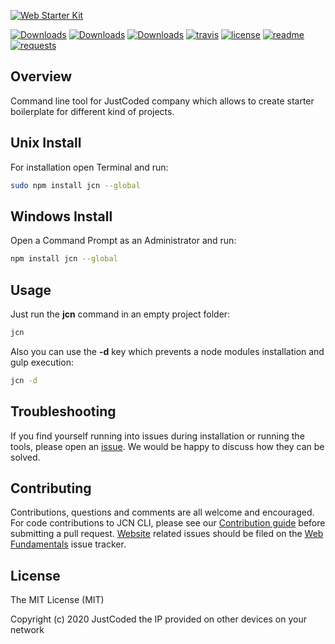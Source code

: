 [![Web Starter Kit](https://user-images.githubusercontent.com/25930200/63020467-df32ae80-bea6-11e9-968b-4bc5119a7a09.jpg)](https://github.com/justcoded/npm-jcn/releases)



[![Downloads](https://img.shields.io/npm/dm/jcn.svg)](https://www.npmjs.com/package/jcn) [![Downloads](https://img.shields.io/npm/v/jcn.svg)](https://www.npmjs.com/package/jcn) [![Downloads](https://img.shields.io/node/v/jcn.svg)](https://www.npmjs.com/package/jcn) [![travis](https://img.shields.io/travis/justcoded/npm-jcn.svg)](https://travis-ci.org) [![license](http://img.shields.io/badge/license-MIT-blue.svg)](LICENSE)  [![readme](http://img.shields.io/badge/readme-md-blue.svg)](/README.md) [![requests](http://img.shields.io/badge/PRs-welcome-green.svg)](/pulls)


## Overview

Command line tool for JustCoded company which allows to create starter boilerplate for different kind of projects.


## Unix Install

For installation open Terminal and run:

```sh
sudo npm install jcn --global
```


## Windows Install

Open a Command Prompt as an Administrator and run:

```sh
npm install jcn --global
```

## Usage

Just run the **jcn** command in an empty project folder:

```sh
jcn
```

Also you can use the **-d** key which prevents a node modules installation and gulp execution:

```sh
jcn -d
```


## Troubleshooting

If you find yourself running into issues during installation or running the tools, please open an [issue](https://github.com/justcoded/jcn/issues). We would be happy to discuss how they can be solved.


## Contributing

Contributions, questions and comments are all welcome and encouraged. For code contributions to JCN CLI, please see our [Contribution guide](CONTRIBUTING.md) before submitting a pull request. [Website](https://github.com/justcoded/jcn) related issues should be filed on the [Web Fundamentals](https://github.com/justcoded/jcn/issues) issue tracker. 

## License

The MIT License (MIT)

Copyright (c) 2020 JustCoded the IP provided on other devices on your network
